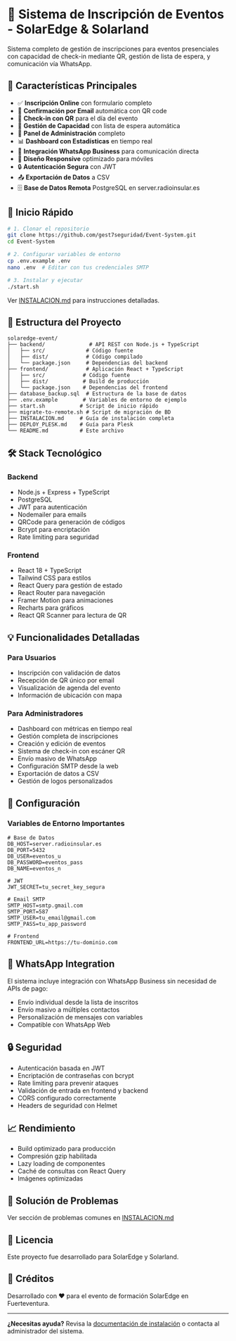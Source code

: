 # 🌟 Sistema de Inscripción de Eventos - SolarEdge & Solarland

Sistema completo de gestión de inscripciones para eventos presenciales con capacidad de check-in mediante QR, gestión de lista de espera, y comunicación vía WhatsApp.

## 🎯 Características Principales

- ✅ **Inscripción Online** con formulario completo
- 📧 **Confirmación por Email** automática con QR code
- 📱 **Check-in con QR** para el día del evento
- 👥 **Gestión de Capacidad** con lista de espera automática
- 💼 **Panel de Administración** completo
- 📊 **Dashboard con Estadísticas** en tiempo real
- 💬 **Integración WhatsApp Business** para comunicación directa
- 🎨 **Diseño Responsive** optimizado para móviles
- 🔒 **Autenticación Segura** con JWT
- 📤 **Exportación de Datos** a CSV
- 🗄️ **Base de Datos Remota** PostgreSQL en server.radioinsular.es

## 🚀 Inicio Rápido

```bash
# 1. Clonar el repositorio
git clone https://github.com/gest7seguridad/Event-System.git
cd Event-System

# 2. Configurar variables de entorno
cp .env.example .env
nano .env  # Editar con tus credenciales SMTP

# 3. Instalar y ejecutar
./start.sh
```

Ver [INSTALACION.md](./INSTALACION.md) para instrucciones detalladas.

## 📁 Estructura del Proyecto

```
solaredge-event/
├── backend/              # API REST con Node.js + TypeScript
│   ├── src/             # Código fuente
│   ├── dist/            # Código compilado
│   └── package.json     # Dependencias del backend
├── frontend/            # Aplicación React + TypeScript
│   ├── src/            # Código fuente
│   ├── dist/           # Build de producción
│   └── package.json    # Dependencias del frontend
├── database_backup.sql  # Estructura de la base de datos
├── .env.example        # Variables de entorno de ejemplo
├── start.sh           # Script de inicio rápido
├── migrate-to-remote.sh # Script de migración de BD
├── INSTALACION.md     # Guía de instalación completa
├── DEPLOY_PLESK.md    # Guía para Plesk
└── README.md          # Este archivo
```

## 🛠️ Stack Tecnológico

### Backend
- Node.js + Express + TypeScript
- PostgreSQL
- JWT para autenticación
- Nodemailer para emails
- QRCode para generación de códigos
- Bcrypt para encriptación
- Rate limiting para seguridad

### Frontend
- React 18 + TypeScript
- Tailwind CSS para estilos
- React Query para gestión de estado
- React Router para navegación
- Framer Motion para animaciones
- Recharts para gráficos
- React QR Scanner para lectura de QR

## 💡 Funcionalidades Detalladas

### Para Usuarios
- Inscripción con validación de datos
- Recepción de QR único por email
- Visualización de agenda del evento
- Información de ubicación con mapa

### Para Administradores
- Dashboard con métricas en tiempo real
- Gestión completa de inscripciones
- Creación y edición de eventos
- Sistema de check-in con escáner QR
- Envío masivo de WhatsApp
- Configuración SMTP desde la web
- Exportación de datos a CSV
- Gestión de logos personalizados

## 🔧 Configuración

### Variables de Entorno Importantes

```env
# Base de Datos
DB_HOST=server.radioinsular.es
DB_PORT=5432
DB_USER=eventos_u
DB_PASSWORD=eventos_pass
DB_NAME=eventos_n

# JWT
JWT_SECRET=tu_secret_key_segura

# Email SMTP
SMTP_HOST=smtp.gmail.com
SMTP_PORT=587
SMTP_USER=tu_email@gmail.com
SMTP_PASS=tu_app_password

# Frontend
FRONTEND_URL=https://tu-dominio.com
```

## 📱 WhatsApp Integration

El sistema incluye integración con WhatsApp Business sin necesidad de APIs de pago:
- Envío individual desde la lista de inscritos
- Envío masivo a múltiples contactos
- Personalización de mensajes con variables
- Compatible con WhatsApp Web

## 🔒 Seguridad

- Autenticación basada en JWT
- Encriptación de contraseñas con bcrypt
- Rate limiting para prevenir ataques
- Validación de entrada en frontend y backend
- CORS configurado correctamente
- Headers de seguridad con Helmet

## 📈 Rendimiento

- Build optimizado para producción
- Compresión gzip habilitada
- Lazy loading de componentes
- Caché de consultas con React Query
- Imágenes optimizadas

## 🐛 Solución de Problemas

Ver sección de problemas comunes en [INSTALACION.md](./INSTALACION.md#-solución-de-problemas)

## 📝 Licencia

Este proyecto fue desarrollado para SolarEdge y Solarland.

## 🤝 Créditos

Desarrollado con ❤️ para el evento de formación SolarEdge en Fuerteventura.

---

**¿Necesitas ayuda?** Revisa la [documentación de instalación](./INSTALACION.md) o contacta al administrador del sistema.